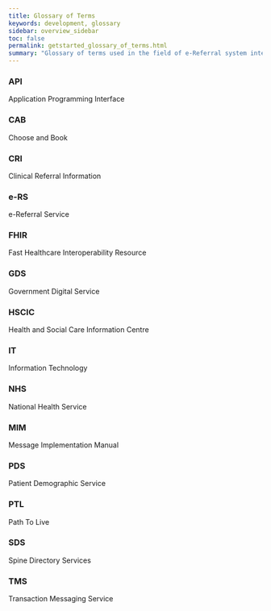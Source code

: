 ```yaml
---
title: Glossary of Terms
keywords: development, glossary
sidebar: overview_sidebar
toc: false
permalink: getstarted_glossary_of_terms.html
summary: "Glossary of terms used in the field of e-Referral system integration"
---
```


### API
Application Programming Interface

### CAB
Choose and Book

### CRI
Clinical Referral Information

### e-RS
e-Referral Service

### FHIR
Fast Healthcare Interoperability Resource

### GDS
Government Digital Service

### HSCIC
Health and Social Care Information Centre

### IT
Information Technology

### NHS
National Health Service

### MIM
Message Implementation Manual

### PDS
Patient Demographic Service

### PTL
Path To Live

### SDS
Spine Directory Services

### TMS
Transaction Messaging Service
